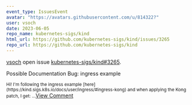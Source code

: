 ```yaml
---
event_type: IssuesEvent
avatar: "https://avatars.githubusercontent.com/u/814322?"
user: vsoch
date: 2023-06-05
repo_name: kubernetes-sigs/kind
html_url: https://github.com/kubernetes-sigs/kind/issues/3265
repo_url: https://github.com/kubernetes-sigs/kind
---
```


<a href='https://github.com/vsoch' target='_blank'>vsoch</a> open issue <a href='https://github.com/kubernetes-sigs/kind/issues/3265' target='_blank'>kubernetes-sigs/kind#3265</a>.

<p>Possible Documentation Bug: ingress example</p><small>Hi! I'm following the ingress example [here](https://kind.sigs.k8s.io/docs/user/ingress/#ingress-kong) and when applying the Kong patch, I get:...</small><a href='https://github.com/kubernetes-sigs/kind/issues/3265' target='_blank'>View Comment</a>